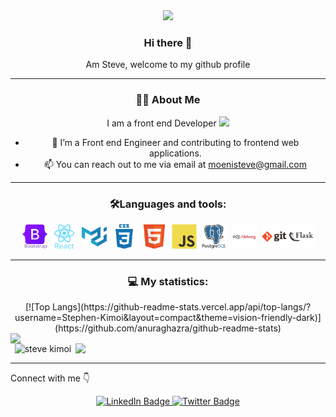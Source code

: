 <div id="header" align="center">
  <img src="https://media.giphy.com/media/qgQUggAC3Pfv687qPC/giphy.gif" width="300"/> 
  
  ### Hi there 👋

  Am Steve, welcome to my github profile 
  
  
  ---

  ### :man_technologist: About Me 
  I am a front end Developer <img src="https://media.giphy.com/media/WUlplcMpOCEmTGBtBW/giphy.gif" width="30">
  
  - :telescope: I’m a Front end Engineer and contributing to frontend web applications.  
  - :mailbox: You can reach out to me via email at moenisteve@gmail.com 
  
  --- 
  ### :hammer_and_wrench:Languages and tools:  
  <div>
     <img src="https://github.com/devicons/devicon/blob/master/icons/bootstrap/bootstrap-original-wordmark.svg" title="React" alt="React" width="40" height="40"/>&nbsp;
  <img src="https://github.com/devicons/devicon/blob/master/icons/react/react-original-wordmark.svg" title="React" alt="React" width="40" height="40"/>&nbsp;
  <img src="https://github.com/devicons/devicon/blob/master/icons/materialui/materialui-original.svg" title="Material UI" alt="Material UI" width="40" height="40"/>&nbsp;
  <img src="https://github.com/devicons/devicon/blob/master/icons/css3/css3-plain-wordmark.svg"  title="CSS3" alt="CSS" width="40" height="40"/>&nbsp;
  <img src="https://github.com/devicons/devicon/blob/master/icons/html5/html5-original.svg" title="HTML5" alt="HTML" width="40" height="40"/>&nbsp;
  <img src="https://github.com/devicons/devicon/blob/master/icons/javascript/javascript-original.svg" title="JavaScript" alt="JavaScript" width="40" height="40"/>&nbsp;
  <img src="https://github.com/devicons/devicon/blob/master/icons/postgresql/postgresql-original-wordmark.svg" title="postgreSQL"  alt="postgreSQL" width="40" height="40"/>&nbsp;
  <img src="https://github.com/devicons/devicon/blob/master/icons/sqlalchemy/sqlalchemy-original-wordmark.svg" title="SQLAlchemy" alt="SQLAlchemy" width="40" height="40"/>&nbsp;
  <img src="https://github.com/devicons/devicon/blob/master/icons/git/git-original-wordmark.svg" title="Git" **alt="Git" width="40" height="40"/>
  <img src="https://github.com/devicons/devicon/blob/master/icons/flask/flask-original-wordmark.svg" title="Git" **alt="Git" width="40" height="40"/>
  </div> 
  
  --- 
  ### :computer: My statistics: 
  <div>
      [![Top Langs](https://github-readme-stats.vercel.app/api/top-langs/?username=Stephen-Kimoi&layout=compact&theme=vision-friendly-dark)](https://github.com/anuraghazra/github-readme-stats)
    </div> 
     <tr>
      <td><img width="380px" align="left" src="https://github-readme-stats.vercel.app/api?username=Stephen-Kimoi&show_icons=true&count_private=true&include_all_commits=true&theme=tokyonight"/></td>
      <td><img width="400px" align="right" src="https://github-readme-streak-stats.herokuapp.com/?user=Stephen-Kimoi&show_icons=true&locale=en&layout=compact&theme=tokyonight"/></td>
     </tr> 
     <p align="center"> <img src="https://komarev.com/ghpvc/?username=Stephen-Kimoi &label=Profile%20views&color=0e75b6&style=flat" alt="steve kimoi" /> </p>
  </div>

 --- 
   Connect with me :point_down:
  
  <div id="badges" align="center"> 
    <a href="https://linkedin.com/in/stephen-kimoi-927856218/" target="_blank">
       <img src="https://img.shields.io/badge/LinkedIn-blue?style=for-the-badge&logo=linkedin&logoColor=white" alt="LinkedIn Badge"/>
    </a>
     <a href="https://twitter.com/stevekimoi">
      <img src="https://img.shields.io/badge/Twitter-blue?style=for-the-badge&logo=twitter&logoColor=white" alt="Twitter Badge"/>
    </a> 
   </div>



